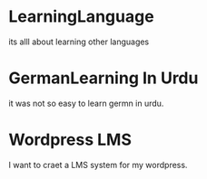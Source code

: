 # LearningLanguage
its alll about learning other languages
# GermanLearning In Urdu
it was not so easy to learn germn in urdu.
# Wordpress LMS
I want to craet a LMS system for my wordpress. 
